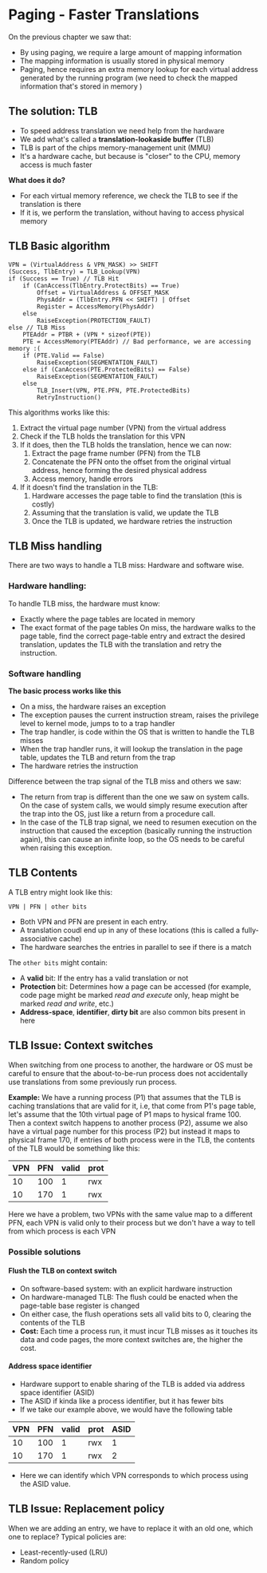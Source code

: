 # Paging - Faster Translations
On the previous chapter we saw that: 
- By  using paging, we require a large amount of mapping information
- The mapping information is usually stored in physical memory
- Paging, hence requires an extra memory lookup for each virtual address generated by the running program (we need to check the mapped information that's stored in memory )

## The solution: TLB
- To speed address translation we need help from the hardware
- We add what's called a **translation-lookaside buffer** (TLB) 
- TLB is part of the chips memory-management unit (MMU) 
- It's a hardware cache, but because is "closer" to the CPU, memory access is much faster

**What does it do?** 
- For each virtual memory reference, we check the TLB to see if the translation is there
- If it is, we perform the translation, without having to access physical memory


## TLB Basic algorithm
```
VPN = (VirtualAddress & VPN_MASK) >> SHIFT 
(Success, TlbEntry) = TLB_Lookup(VPN)
if (Success == True) // TLB Hit
	if (CanAccess(TlbEntry.ProtectBits) == True)
		Offset = VirtualAddress & OFFSET_MASK
		PhysAddr = (TlbEntry.PFN << SHIFT) | Offset
		Register = AccessMemory(PhysAddr)
	else
		RaiseException(PROTECTION_FAULT)
else // TLB Miss
	PTEAddr = PTBR + (VPN * sizeof(PTE))
	PTE = AccessMemory(PTEAddr) // Bad performance, we are accessing memory :(
	if (PTE.Valid == False)
		RaiseException(SEGMENTATION_FAULT)
	else if (CanAccess(PTE.ProtectedBits) == False)
		RaiseException(SEGMENTATION_FAULT)
	else
		TLB_Insert(VPN, PTE.PFN, PTE.ProtectedBits)
		RetryInstruction()	
```

This algorithms works like this: 
1. Extract the virtual page number (VPN) from the virtual address 
2. Check if the TLB holds the translation for this VPN
3. If it does, then the TLB holds the translation, hence we can now:
	1. Extract the page frame number (PFN) from the TLB
	2. Concatenate the PFN onto the offset from the original virtual address, hence forming the desired physical address 
	3. Access memory, handle errors
4. If it doesn't find the translation in the TLB:
	1. Hardware accesses the page table to find the translation (this is costly)
	2. Assuming that the translation is valid, we update the TLB
	3. Once the TLB is updated, we hardware retries the instruction 


## TLB Miss handling
There are two ways to handle a TLB miss: Hardware and software wise.
### Hardware handling: 
To handle TLB miss, the hardware must know: 
- Exactly where the page tables are located in memory
- The exact format of the page tables
On miss, the hardware walks to the page table, find the correct page-table entry and extract the desired translation, updates the TLB with the translation and retry the instruction. 

### Software handling
**The basic process works like this** 
- On a miss, the hardware raises an exception
- The exception pauses the current instruction stream, raises the privilege level to kernel mode, jumps to to a trap handler
- The trap handler, is code within the OS that is written to handle the TLB misses
- When the trap handler runs, it will lookup the translation in the page table, updates the TLB and return from the trap
- The hardware retries the instruction 

Difference between the trap signal of the TLB miss and others we saw:
- The return from trap is different than the one we saw on system calls. On the case of system calls, we would simply resume execution after the trap into the OS, just like a return from a procedure call.
- In the case of the TLB trap signal, we need to resumen execution on the instruction that caused the exception (basically running the instruction again), this can cause an infinite loop, so the OS needs to be careful when raising this exception. 

## TLB Contents
A TLB entry might look like this: 
```
VPN | PFN | other bits
```
- Both VPN and PFN are present in each entry.
- A translation coudl end up in any of these locations (this is called a fully-associative cache)
- The hardware searches the entries in parallel to see if there is a match

The `other bits` might contain: 
- A **valid** bit: If the entry has a valid translation or not
- **Protection** bit: Determines how a page can be accessed (for example, code page might be marked *read and execute* only, heap might be marked *read and write*, etc.)
- **Address-space**, **identifier**, **dirty bit** are also common bits present in here
## TLB Issue: Context switches
When switching from one process to another, the hardware or OS must be careful to ensure that the about-to-be-run process does not accidentally use translations from some previously run process. 

**Example:** We have a running process (P1) that assumes that the TLB is caching translations that are valid for it, i.e, that come from P1's page table, let's assume that the 10th virtual page of P1 maps to hysical frame 100. Then a context switch happens to another process (P2), assume we also have a virtual page number for this process (P2) but instead it maps to physical frame 170, if entries of both process were in the TLB, the contents of the TLB would be something like this: 

VPN| PFN | valid | prot
---|---|---|---
10 | 100 | 1| rwx
10 | 170 | 1 | rwx

Here we have a problem, two VPNs with the same value map to a different PFN, each VPN is valid only to their process but we don't have a way to tell from which process is each VPN

### Possible solutions
#### Flush the TLB on context switch
- On software-based system: with an explicit hardware instruction
- On hardware-managed TLB: The flush could be enacted when the page-table base register is changed
- On either case, the flush operations sets all valid bits to 0, clearing the contents of the TLB
- **Cost:** Each time a process run, it must incur TLB misses as it touches its data and code pages, the more context switches are, the higher the cost. 

#### Address space identifier
- Hardware support to enable sharing of the TLB is added via address space identifier (ASID)
- The ASID if kinda like a process identifier, but it has fewer bits
- If we take our example above, we would have the following table

VPN| PFN | valid | prot | ASID
---|---|---|---|---
10 | 100 | 1| rwx | 1
10 | 170 | 1 | rwx | 2

- Here we can identify which VPN corresponds to which process using the ASID value. 

## TLB Issue: Replacement policy 
When we are adding an entry, we have to replace it with an old one, which one to replace? 
Typical policies are: 
- Least-recently-used (LRU)
- Random policy
